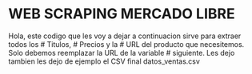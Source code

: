 # WEB SCRAPING MERCADO LIBRE

Hola, este codigo que les voy a dejar a continuacion sirve para extraer todos los # Titulos, # Precios y la # URL del producto que necesitemos.
Solo debemos reemplazar la URL de la variable # siguiente.
Les dejo tambien les dejo de ejemplo el CSV final datos_ventas.csv
